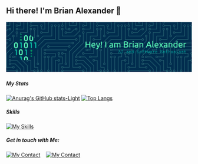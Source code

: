 ## Hi there! I'm Brian Alexander 👋

![Brian Alexander](img/github-header-banner.png)

##### My Stats
[![Anurag's GitHub stats-Light](https://github-readme-stats.vercel.app/api?username=brianalexanderr&show_icons=true&theme=tokyonight)](https://github.com/anuraghazra/github-readme-stats#gh-light-mode-only) 
[![Top Langs](https://github-readme-stats.vercel.app/api/top-langs/?username=brianalexanderr&layout=donut&theme=tokyonight)](https://github.com/anuraghazra/github-readme-stats)

##### Skills
[![My Skills](https://skillicons.dev/icons?i=js,html,css,c,django,java,postgresql,react,py,mysql,nodejs,pytorch,tensorflow,postman,supabase,opencv)](https://skillicons.dev)

##### Get in touch with Me:
[![My Contact](https://skillicons.dev/icons?i=instagram)](https://www.instagram.com/brian.alx_/)&nbsp;&nbsp;&nbsp;&nbsp;[![My Contact](https://skillicons.dev/icons?i=linkedin)](https://www.linkedin.com/in/brian-alexander-490ab0319/)



